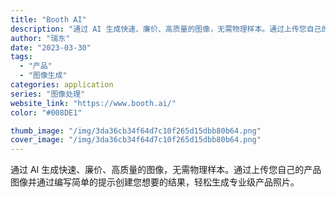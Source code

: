 ```yaml
---
title: "Booth AI"
description: "通过 AI 生成快速、廉价、高质量的图像，无需物理样本。通过上传您自己的产品图像并通过编写简单的提示创建您想要的结果，轻"
author: "瑞东"
date: "2023-03-30"
tags:
  - "产品"
  - "图像生成"
categories: application
series: "图像处理"
website_link: "https://www.booth.ai/"
color: "#008DE1"

thumb_image: "/img/3da36cb34f64d7c10f265d15dbb80b64.png"
cover_image: "/img/3da36cb34f64d7c10f265d15dbb80b64.png"
---
```


通过 AI 生成快速、廉价、高质量的图像，无需物理样本。通过上传您自己的产品图像并通过编写简单的提示创建您想要的结果，轻松生成专业级产品照片。
